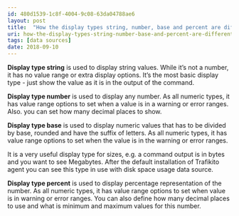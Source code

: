 ```yaml
---
id: 480d1539-1c8f-4004-9c08-63da04788ae6
layout: post
title:  "How the display types string, number, base and percent are different?"
uri: how-the-display-types-string-number-base-and-percent-are-different
tags: [data sources]
date: 2018-09-10
---
```

**Display type string** is used to display string values. While it’s not a number, it has no value range or extra display options. It’s the most basic display type - just show the value as it is in the output of the command.

<!--more-->

**Display type number** is used to display any number. As all numeric types, it has value range options to set when a value is in a warning or error ranges. Also. you can set how many decimal places to show.

**Display type base** is used to display numeric values that has to be divided by base, rounded and have the suffix of letters. As all numeric types, it has value range options to set when the value is in the warning or error ranges.

It is a very useful display type for sizes, e.g. a command output is in bytes and you want to see Megabytes. After the default installation of Trafikito agent you can see this type in use with disk space usage data source.

**Display type percent** is used to display percentage representation of the number. As all numeric types, it has value range options to set when value is in warning or error ranges. You can also define how many decimal places to use and what is minimum and maximum values for this number.